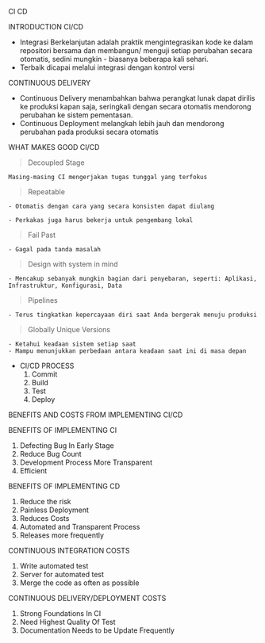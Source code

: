 CI CD

INTRODUCTION CI/CD

- Integrasi Berkelanjutan adalah praktik mengintegrasikan kode ke dalam repositori bersama dan membangun/ menguji setiap perubahan secara otomatis, sedini mungkin - biasanya beberapa kali sehari.
- Terbaik dicapai melalui integrasi dengan kontrol versi

CONTINUOUS DELIVERY

- Continuous Delivery menambahkan bahwa perangkat lunak dapat dirilis ke produksi kapan saja, seringkali dengan secara otomatis mendorong perubahan ke sistem pementasan.
- Continuous Deployment melangkah lebih jauh dan mendorong perubahan pada produksi secara otomatis

WHAT MAKES GOOD CI/CD

> Decoupled Stage

    Masing-masing CI mengerjakan tugas tunggal yang terfokus

> Repeatable

    - Otomatis dengan cara yang secara konsisten dapat diulang

    - Perkakas juga harus bekerja untuk pengembang lokal

> Fail Past

    - Gagal pada tanda masalah

> Design with system in mind

    - Mencakup sebanyak mungkin bagian dari penyebaran, seperti: Aplikasi, Infrastruktur, Konfigurasi, Data

> Pipelines

    - Terus tingkatkan kepercayaan diri saat Anda bergerak menuju produksi

> Globally Unique Versions

    - Ketahui keadaan sistem setiap saat
    - Mampu menunjukkan perbedaan antara keadaan saat ini di masa depan

- CI/CD PROCESS
  1. Commit
  2. Build
  3. Test
  4. Deploy

BENEFITS AND COSTS FROM IMPLEMENTING CI/CD

BENEFITS OF IMPLEMENTING CI

1. Defecting Bug In Early Stage
2. Reduce Bug Count
3. Development Process More Transparent
4. Efficient

BENEFITS OF IMPLEMENTING CD

1. Reduce the risk
2. Painless Deployment
3. Reduces Costs
4. Automated and Transparent Process
5. Releases more frequently

CONTINUOUS INTEGRATION COSTS

1. Write automated test
2. Server for automated test
3. Merge the code as often as possible

CONTINUOUS DELIVERY/DEPLOYMENT COSTS

1. Strong Foundations In CI
2. Need Highest Quality Of Test
3. Documentation Needs to be Update Frequently

